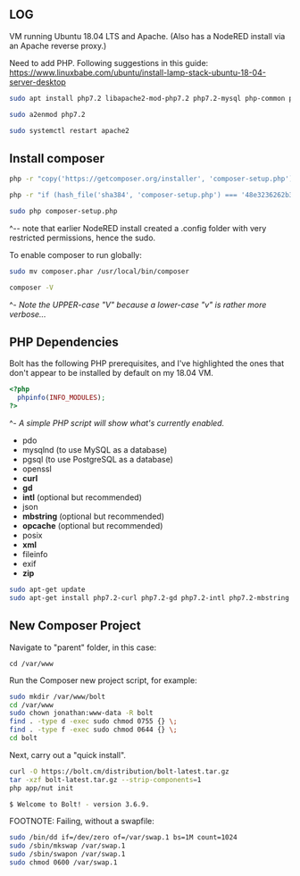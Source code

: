 ## LOG

VM running Ubuntu 18.04 LTS and Apache. (Also has a NodeRED install via an Apache reverse proxy.)

Need to add PHP. Following suggestions in this guide:
https://www.linuxbabe.com/ubuntu/install-lamp-stack-ubuntu-18-04-server-desktop

```bash
sudo apt install php7.2 libapache2-mod-php7.2 php7.2-mysql php-common php7.2-cli php7.2-common php7.2-json php7.2-opcache php7.2-readline

sudo a2enmod php7.2

sudo systemctl restart apache2
```

## Install composer

```bash
php -r "copy('https://getcomposer.org/installer', 'composer-setup.php');"

php -r "if (hash_file('sha384', 'composer-setup.php') === '48e3236262b34d30969dca3c37281b3b4bbe3221bda826ac6a9a62d6444cdb0dcd0615698a5cbe587c3f0fe57a54d8f5') { echo 'Installer verified'; } else { echo 'Installer corrupt'; unlink('composer-setup.php'); } echo PHP_EOL;"

sudo php composer-setup.php
```

^-- note that earlier NodeRED install created a .config folder with very restricted permissions, hence the sudo.

To enable composer to run globally:

```bash
sudo mv composer.phar /usr/local/bin/composer

composer -V
```
^- *Note the UPPER-case "V" because a lower-case "v" is rather more verbose...*

## PHP Dependencies

Bolt has the following PHP prerequisites, and I've highlighted the ones that don't appear to be installed by default on my 18.04 VM.

```php
<?php
  phpinfo(INFO_MODULES);
?>
```
^- *A simple PHP script will show what's currently enabled.*

* pdo
* mysqlnd (to use MySQL as a database)
* pgsql (to use PostgreSQL as a database)
* openssl
* **curl**
* **gd**
* **intl** (optional but recommended)
* json
* **mbstring** (optional but recommended)
* **opcache** (optional but recommended)
* posix
* **xml**
* fileinfo
* exif
* **zip**

```bash
sudo apt-get update
sudo apt-get install php7.2-curl php7.2-gd php7.2-intl php7.2-mbstring php7.2-opcache php7.2-xml php7.2-zip
```

## New Composer Project

Navigate to "parent" folder, in this case:

`cd /var/www`

Run the Composer new project script, for example:

```bash
sudo mkdir /var/www/bolt
cd /var/www
sudo chown jonathan:www-data -R bolt
find . -type d -exec sudo chmod 0755 {} \;
find . -type f -exec sudo chmod 0644 {} \;
cd bolt
```

Next, carry out a "quick install".

```bash
curl -O https://bolt.cm/distribution/bolt-latest.tar.gz
tar -xzf bolt-latest.tar.gz --strip-components=1
php app/nut init

$ Welcome to Bolt! - version 3.6.9.
```

FOOTNOTE:
Failing, without a swapfile:
```bash
sudo /bin/dd if=/dev/zero of=/var/swap.1 bs=1M count=1024
sudo /sbin/mkswap /var/swap.1
sudo /sbin/swapon /var/swap.1
sudo chmod 0600 /var/swap.1
```
  
